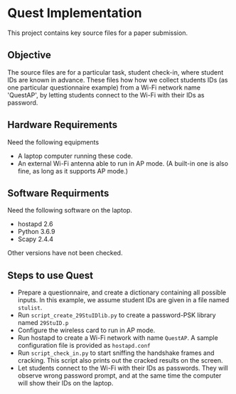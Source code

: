 # Quest Implementation

This project contains key source files for a paper submission. 

## Objective
The source files are for a particular task, student check-in, where student IDs are known in advance. These files how how we collect students IDs (as one particular questionnaire example) from a Wi-Fi network name 'QuestAP', by letting students connect to the Wi-Fi with their IDs as password.

## Hardware Requirements
Need the following equipments
- A laptop computer running these code.
- An external Wi-Fi antenna able to run in AP mode. (A built-in one is also fine, as long as it supports AP mode.)

## Software Requirments
Need the following software on the laptop.
- hostapd 2.6
- Python 3.6.9
- Scapy 2.4.4
  
Other versions have not been checked.

## Steps to use Quest
- Prepare a questionnaire, and create a dictionary containing all possible inputs. In this example, we assume student IDs are given in a file named `stulist`.
- Run `script_create_29StuIDlib.py` to create a password-PSK library named `29StuID.p`
- Configure the wireless card to run in AP mode.
- Run hostapd to create a Wi-Fi network with name `QuestAP`. A sample configuration file is provided as `hostapd.conf`
- Run `script_check_in.py` to start sniffing the handshake frames and cracking. This script also prints out the cracked results on the screen.
- Let students connect to the Wi-Fi with their IDs as passwords. They will observe wrong password prompt, and at the same time the computer will show their IDs on the laptop.

  

